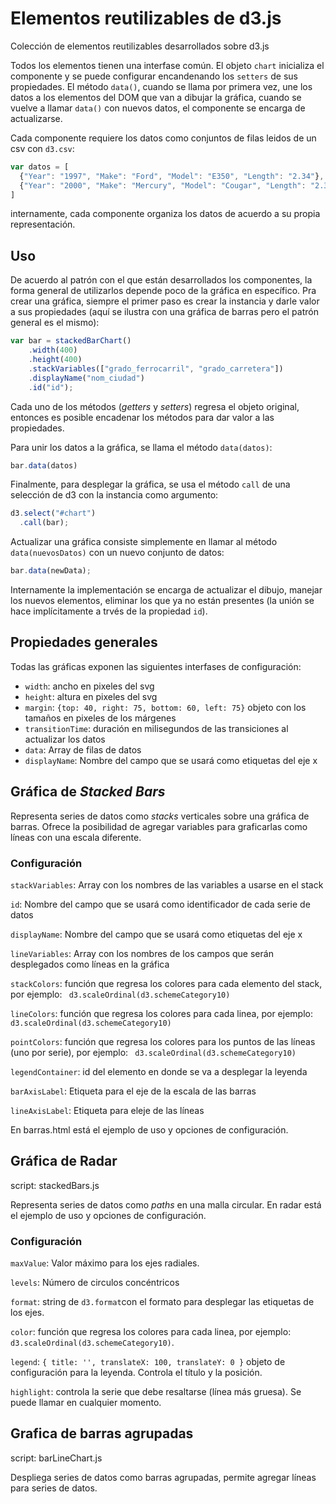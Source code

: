 # Elementos reutilizables de d3.js
Colección de elementos reutilizables desarrollados sobre d3.js

Todos los elementos tienen una interfase común. El objeto `chart` inicializa el componente y se puede configurar encandenando
los `setters` de sus propiedades. El método `data()`, cuando se llama por primera vez, une los datos a los elementos del
DOM que van a dibujar la gráfica, cuando se vuelve a llamar `data()` con nuevos datos, el componente se encarga de actualizarse.

Cada componente requiere los datos como conjuntos de filas leidos de un csv con `d3.csv`:

````javascript
var datos = [
  {"Year": "1997", "Make": "Ford", "Model": "E350", "Length": "2.34"},
  {"Year": "2000", "Make": "Mercury", "Model": "Cougar", "Length": "2.38"}
]
````

internamente, cada componente organiza los datos de acuerdo a su propia representación. 

## Uso

De acuerdo al patrón con el que están desarrollados los componentes, la forma general de utilizarlos depende poco de la
gráfica en específico. Pra crear una gráfica, siempre el primer paso es crear la instancia y darle valor a sus propiedades
(aquí se ilustra con una gráfica de barras pero el patrón general es el mismo):

````javascript
var bar = stackedBarChart()
    .width(400)
    .height(400)
    .stackVariables(["grado_ferrocarril", "grado_carretera"])
    .displayName("nom_ciudad")
    .id("id");
````
Cada uno de los métodos (_getters_ y _setters_) regresa el objeto original, entonces es posible encadenar los métodos para dar valor a las propiedades.

Para unir los datos a la gráfica, se llama el método `data(datos)`:

````javascript
bar.data(datos)
````
Finalmente, para desplegar la gráfica, se usa el método `call` de una selección de d3 con la instancia como argumento:

````javascript
d3.select("#chart")
  .call(bar);
````
Actualizar una gráfica consiste simplemente en llamar al método `data(nuevosDatos)` con un nuevo conjunto de datos:

````javascript
bar.data(newData);
````
Internamente la implementación se encarga de actualizar el dibujo, manejar los nuevos elementos, eliminar los que
ya no están presentes (la unión se hace implícitamente a trvés de la propiedad `id`).

## Propiedades generales

Todas las gráficas exponen las siguientes interfases de configuración:

- `width`: ancho en pixeles del svg
- `height`: altura en pixeles del svg
- `margin`: `{top: 40, right: 75, bottom: 60, left: 75}` objeto con los tamaños en pixeles de los márgenes
- `transitionTime`: duración en milisegundos de las transiciones al actualizar los datos
- `data`: Array de filas de datos
- `displayName`: Nombre del campo que se usará como etiquetas del eje x

## Gráfica de _Stacked Bars_

Representa series de datos como _stacks_ verticales sobre una gráfica de barras. Ofrece la posibilidad de agregar variables para graficarlas como líneas con una escala diferente.

### Configuración

`stackVariables`: Array con los nombres de las variables a usarse en el stack

`id`: Nombre del campo que se usará como identificador de cada serie de datos

`displayName`: Nombre del campo que se usará como etiquetas del eje x

`lineVariables`: Array con los nombres de los campos que serán desplegados como líneas en la gráfica

`stackColors`: función que regresa los colores para cada elemento del stack, por ejemplo: ` d3.scaleOrdinal(d3.schemeCategory10)`

`lineColors`: función que regresa los colores para cada linea, por ejemplo: ` d3.scaleOrdinal(d3.schemeCategory10)`

`pointColors`: función que regresa los colores para los puntos de las líneas (uno por serie), por ejemplo: ` d3.scaleOrdinal(d3.schemeCategory10)`

`legendContainer`: id del elemento en donde se va a desplegar la leyenda

`barAxisLabel`: Etiqueta para el eje de la escala de las barras

`lineAxisLabel`: Etiqueta para eleje de las líneas



En barras.html está el ejemplo de uso 
y opciones de configuración.


## Gráfica de Radar

script: stackedBars.js

Representa series de datos como _paths_ en una malla circular. En radar está el ejemplo de uso 
y opciones de configuración.

### Configuración

`maxValue`: Valor máximo para los ejes radiales.

`levels`: Número de circulos concéntricos

`format`: string de `d3.format`con el formato para desplegar las etiquetas de los ejes.

`color`: función que regresa los colores para cada linea, por ejemplo: ` d3.scaleOrdinal(d3.schemeCategory10)`.

`legend`: `{ title: '', translateX: 100, translateY: 0 }` objeto de configuración para la leyenda. Controla el título y la posición.

`highlight`: controla la serie que debe resaltarse (línea más gruesa). Se puede llamar en cualquier momento.


## Grafica de barras agrupadas 

script: barLineChart.js

Despliega series de datos como barras agrupadas, permite agregar líneas para series de datos.
